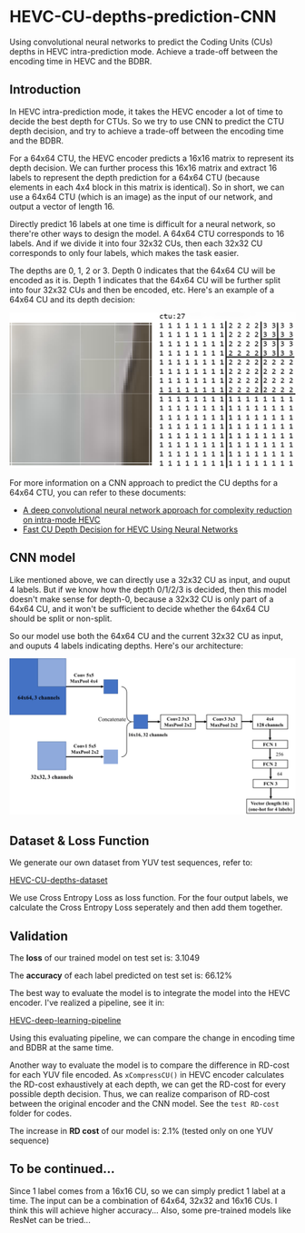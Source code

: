 # HEVC-CU-depths-prediction-CNN
Using convolutional neural networks to predict the Coding Units (CUs) depths in HEVC intra-prediction mode. Achieve a trade-off between the encoding time in HEVC and the BDBR.

## Introduction
In HEVC intra-prediction mode, it takes the HEVC encoder a lot of time to decide the best depth for CTUs. So we try to use CNN to predict the CTU depth decision, and try to achieve a trade-off between the encoding time and the BDBR.

For a 64x64 CTU, the HEVC encoder predicts a 16x16 matrix to represent its depth decision. We can further process this 16x16 matrix and extract 16 labels to represent the depth prediction for a 64x64 CTU (because elements in each 4x4 block in this matrix is identical). So in short, we can use a 64x64 CTU (which is an image) as the input of our network, and output a vector of length 16.

Directly predict 16 labels at one time is difficult for a neural network, so there're other ways to design the model. A 64x64 CTU corresponds to 16 labels. And if we divide it into four 32x32 CUs, then each 32x32 CU corresponds to only four labels, which makes the task easier.

The depths are 0, 1, 2 or 3. Depth 0 indicates that the 64x64 CU will be encoded as it is. Depth 1 indicates that the 64x64 CU will be further split into four 32x32 CUs and then be encoded, etc. Here's an example of a 64x64 CU and its depth decision:

![CU depths](_v_images/20191116214742584_27076.png)

For more information on a CNN approach to predict the CU depths for a 64x64 CTU, you can refer to these documents:

- [A deep convolutional neural network approach for complexity reduction on intra-mode HEVC](https://ieeexplore.ieee.org/document/8019316)
- [Fast CU Depth Decision for HEVC Using Neural Networks](https://ieeexplore.ieee.org/document/8361836)

## CNN model
Like mentioned above, we can directly use a 32x32 CU as input, and ouput 4 labels. But if we know how the depth 0/1/2/3 is decided, then this model doesn't make sense for depth-0, because a 32x32 CU is only part of a 64x64 CU, and it won't be sufficient to decide whether the 64x64 CU should be split or non-split.

So our model use both the 64x64 CU and the current 32x32 CU as input, and ouputs 4 labels indicating depths. Here's our architecture:

![cnn_model](_v_images/20191116195804171_10635.png)

## Dataset & Loss Function
We generate our own dataset from YUV test sequences, refer to:

[HEVC-CU-depths-dataset](https://github.com/wolverinn/HEVC-CU-depths-dataset)

We use Cross Entropy Loss as loss function. For the four output labels, we calculate the Cross Entropy Loss seperately and then add them together.

## Validation
The **loss** of our trained model on test set is: 3.1049

The **accuracy** of each label predicted on test set is: 66.12%

The best way to evaluate the model is to integrate the model into the HEVC encoder. I've realized a pipeline, see it in:

[HEVC-deep-learning-pipeline](https://github.com/wolverinn/HEVC-deep-learning-pipeline)

Using this evaluating pipeline, we can compare the change in encoding time and BDBR at the same time.

Another way to evaluate the model is to compare the difference in RD-cost for each YUV file encoded. As ```xCompressCU()``` in HEVC encoder calculates the RD-cost exhaustively at each depth, we can get the RD-cost for every possible depth decision. Thus, we can realize comparison of RD-cost between the original encoder and the CNN model. See the ```test RD-cost``` folder for codes.

The increase in **RD cost** of our model is: 2.1% (tested only on one YUV sequence)

## To be continued...
Since 1 label comes from a 16x16 CU, so we can simply predict 1 label at a time. The input can be a combination of 64x64, 32x32 and 16x16 CUs. I think this will achieve higher accuracy... Also, some pre-trained models like ResNet can be tried...
